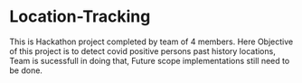 # Location-Tracking
This is Hackathon project completed by team of 4 members. Here Objective of this project is to detect covid positive persons past history locations, Team is sucessfull in doing that, Future scope implementations still need to be done.
